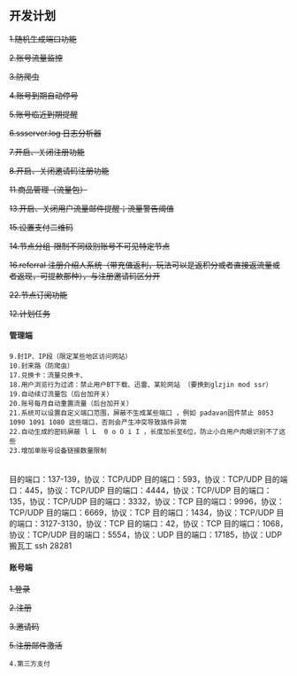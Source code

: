 ## 开发计划
~~1.随机生成端口功能~~

~~2.账号流量监控~~

~~3.防爬虫~~

~~4.账号到期自动停号~~

~~5.账号临近到期提醒~~

~~6.ssserver.log 日志分析器~~

~~7.开启、关闭注册功能~~

~~8.开启、关闭邀请码注册功能~~

~~11.商品管理（流量包）~~

~~13.开启、关闭用户流量邮件提醒；流量警告阈值~~

~~15.设置支付二维码~~

~~14.节点分组-限制不同级别账号不可见特定节点~~

~~16.referral 注册介绍人系统（带充值返利，玩法可以是返积分或者直接返流量或者返现，可提款那种），与注册邀请码区分开~~

~~22.节点订阅功能~~

~~12.计划任务~~

#### 管理端
````
9.封IP、IP段（限定某些地区访问网站）
10.封来路（防爬虫）
17.兑换卡：流量兑换卡、
18.用户浏览行为过滤：禁止用户BT下载、迅雷、某轮网站 （要换到glzjin mod ssr）
19.自动续订流量包（后台加开关）
20.账号每月自动重置流量（后台加开关）
21.系统可以设置自定义端口范围，屏蔽不生成某些端口 ，例如 padavan固件禁止 8053 1090 1091 1080 这些端口，否则会产生冲突导致插件异常
22.自动生成的密码屏蔽 l L  0 o O i I ，长度加长至6位，防止小白用户肉眼识别不了这些
23.增加单账号设备链接数量限制
````
####
```

```
目的端口：137-139，协议：TCP/UDP 
目的端口：593，协议：TCP/UDP 
目的端口：445，协议：TCP/UDP 
目的端口：4444，协议：TCP/UDP 
目的端口：135，协议：TCP/UDP 
目的端口：3332，协议：TCP 
目的端口：9996，协议：TCP/UDP 
目的端口：6669，协议：TCP 
目的端口：1434，协议：TCP/UDP 
目的端口：3127-3130，协议：TCP 
目的端口：42，协议：TCP 
目的端口：1068，协议：TCP/UDP 
目的端口：5554，协议：UDP 
目的端口：17185，协议：UDP 
搬瓦工 ssh 28281
#### 账号端
~~1.登录~~

~~2.注册~~

~~3.邀请码~~

~~5.注册邮件激活~~


```
4.第三方支付


```
